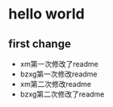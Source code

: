 # hello world

## first change
- xm第一次修改了readme
- bzxg第一次修改readme
- xm第二次修改readme
- bzxg第二次修改了readme
